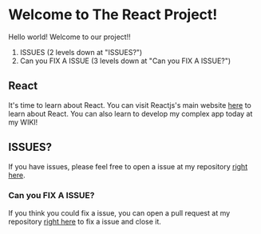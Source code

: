 # Welcome to The React Project!
Hello world! Welcome to our project!!

1. ISSUES (2 levels down at "ISSUES?")
2. Can you FIX A ISSUE (3 levels down at "Can you FIX A ISSUE?")

## React
It's time to learn about React. You can visit Reactjs's main website [here](https://www.reactjs.org) to learn about React. 
You can also learn to develop my complex app today at my WIKI!

## ISSUES?
If you have issues, please feel free to open a issue at my repository [right here](https://github.com/zixuan75/react-project/issues).
<!-- Be sure to follow the issue templates. -->

### Can you FIX A ISSUE?

If you think you could fix a issue, you can open a pull request at my repository [right here](https://github.com/zixuan75/react-project/pulls) to fix a issue and close it.
<!-- Be sure to follow the pull request templates. -->

